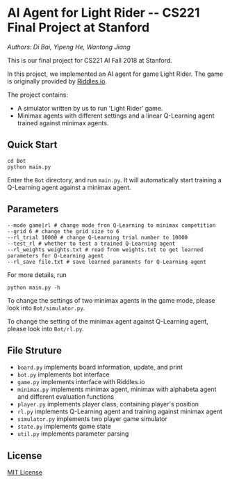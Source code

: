 # AI Agent for Light Rider -- CS221 Final Project at Stanford

*Authors: Di Bai, Yipeng He, Wantong Jiang*

This is our final project for CS221 AI Fall 2018 at Stanford. 

In this project, we implemented an AI agent for game Light Rider.
The game is originally provided by [Riddles.io](https://playground.riddles.io/competitions/light-riders). 

The project contains:
- A simulator written by us to run 'Light Rider' game.
- Minimax agents with different settings and a linear Q-Learning agent trained against minimax agents.

## Quick Start

```
cd Bot
python main.py
```
Enter the `Bot` directory, and run `main.py`. It will automatically start training a Q-Learning agent against a minimax agent.

## Parameters
```
--mode game|rl # change mode fron Q-Learning to minimax competition
--grid 6 # change the grid size to 6
--rl_trial 10000 # change Q-Learning trial number to 10000
--test_rl # whether to test a trained Q-Learning agent
--rl_weights weights.txt # read from weights.txt to get learned parameters for Q-Learning agent
--rl_save file.txt # save learned paraments for Q-Learning agent
```
For more details, run
```
python main.py -h
```

To change the settings of two minimax agents in the game mode, please look into `Bot/simulator.py`.

To change the setting of the minimax agent against Q-Learning agent, please look into `Bot/rl.py`.

## File Struture

- `board.py` implements board information, update, and print
- `bot.py` implements bot interface
- `game.py` implements interface with Riddles.io
- `minimax.py` implements minimax agent, minimax with alphabeta agent and different evaluation functions
- `player.py` implements player class, containing player's position
- `rl.py` implements Q-Learning agent and training against minimax agent
- `simulator.py` implements two player game simulator
- `state.py` implements game state
- `util.py` implements parameter parsing

## License
[MIT License](LICENSE)

